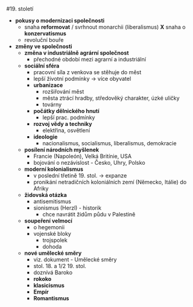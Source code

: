 #19. století
- **pokusy o modernizaci společnosti**
	- snaha **reformovat** / svrhnout monarchii (liberalismus) **X** snaha o **konzervatismus**
	- revoluční bouře
- **změny ve společnosti**
	- **změna v industriálně agrární společnost**
		- přechodné období mezi agrarní a industriální 
	- **sociální sféra**
		- pracovní síla z venkova se stěhuje do měst
		- lepší životní podmínky -> více obyvatel
		- **urbanizace**
			- rozšiřování měst
			- města ztrácí hradby, středověký charakter, úzké uličky
			- továrny
		- **počátky dělnického hnutí**
			- lepší prac. podmínky
		- **rozvoj vědy a techniky**
			- elektřina, osvětlení
		- **ideologie**
			- nacionalismus, socialismus, liberalismus, demokracie
	- **posílení národních myšlenek**
		- Francie (Napoleón), Velká Britínie, USA
		- bojování o nezávislost - Česko, Uhry, Polsko
	- **moderní kolonialismus**
		- v poslední třetině 19. stol. -> expanze
		- pronikání netradičních koloniálních zemí (Německo, Itálie) do Afriky
	- **židovská otázka**
		- antisemitismus
		- sionismus (Herzl) - historik
			- chce navrátit židům půdu v Palestině
	- **soupeření velmocí**
		- o hegemonii
		- vojenské bloky
			- trojspolek
			- dohoda
	- **nové umělecké směry**
		- viz. dokument - Umělecké směry
		- stol. 18. a 1/2 19. stol.
		- doznívá Baroko
		- **rokoko**
		- **klasicismus**
		- **Empír**
		- **Romantismus**